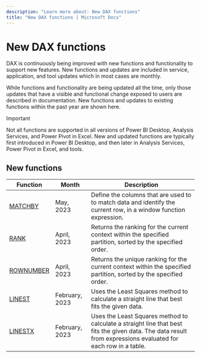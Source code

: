 ```yaml
---
description: "Learn more about: New DAX functions"
title: "New DAX functions | Microsoft Docs"
---
```

# New DAX functions

DAX is continuously being improved with new functions and functionality to support new features. New functions and updates are included in service, application, and tool updates which in most cases are monthly.

While functions and functionality are being updated all the time, only those updates that have a visible and functional change exposed to users are described in documentation. New functions and updates to existing functions within the past year are shown here.

> [!IMPORTANT]
> Not all functions are supported in all versions of Power BI Desktop, Analysis Services, and Power Pivot in Excel. New and updated functions are typically first introduced in Power BI Desktop, and then later in Analysis Services, Power Pivot in Excel, and tools.
  
## New functions

|Function  |Month  | Description |
|---------|---------|---------|
|[MATCHBY](matchby-function-dax.md)|May, 2023|Define the columns that are used to to match data and identify the current row, in a window function expression.|
|[RANK](rank-function-dax.md)|April, 2023|Returns the ranking for the current context within the specified partition, sorted by the specified order.|
|[ROWNUMBER](rownumber-function-dax.md)|April, 2023|Returns the unique ranking for the current context within the specified partition, sorted by the specified order.|
|[LINEST](linest-function-dax.md)|February, 2023|Uses the Least Squares method to calculate a straight line that best fits the given data.|
|[LINESTX](linestx-function-dax.md)|February, 2023|Uses the Least Squares method to calculate a straight line that best fits the given data. The data result from expressions evaluated for each row in a table.|
